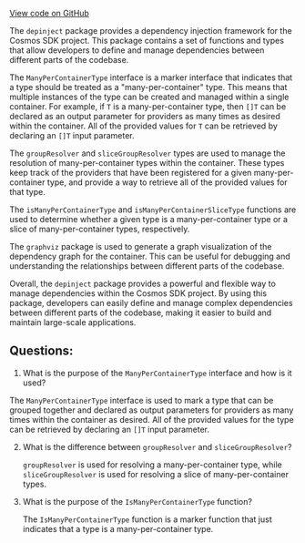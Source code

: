 [View code on GitHub](https://github.com/cosmos/cosmos-sdk.git/depinject/group.go)

The `depinject` package provides a dependency injection framework for the Cosmos SDK project. This package contains a set of functions and types that allow developers to define and manage dependencies between different parts of the codebase.

The `ManyPerContainerType` interface is a marker interface that indicates that a type should be treated as a "many-per-container" type. This means that multiple instances of the type can be created and managed within a single container. For example, if `T` is a many-per-container type, then `[]T` can be declared as an output parameter for providers as many times as desired within the container. All of the provided values for `T` can be retrieved by declaring an `[]T` input parameter.

The `groupResolver` and `sliceGroupResolver` types are used to manage the resolution of many-per-container types within the container. These types keep track of the providers that have been registered for a given many-per-container type, and provide a way to retrieve all of the provided values for that type.

The `isManyPerContainerType` and `isManyPerContainerSliceType` functions are used to determine whether a given type is a many-per-container type or a slice of many-per-container types, respectively.

The `graphviz` package is used to generate a graph visualization of the dependency graph for the container. This can be useful for debugging and understanding the relationships between different parts of the codebase.

Overall, the `depinject` package provides a powerful and flexible way to manage dependencies within the Cosmos SDK project. By using this package, developers can easily define and manage complex dependencies between different parts of the codebase, making it easier to build and maintain large-scale applications.
## Questions: 
 1. What is the purpose of the `ManyPerContainerType` interface and how is it used?
   
   The `ManyPerContainerType` interface is used to mark a type that can be grouped together and declared as output parameters for providers as many times within the container as desired. All of the provided values for the type can be retrieved by declaring an `[]T` input parameter.

2. What is the difference between `groupResolver` and `sliceGroupResolver`?
   
   `groupResolver` is used for resolving a many-per-container type, while `sliceGroupResolver` is used for resolving a slice of many-per-container types.

3. What is the purpose of the `IsManyPerContainerType` function?
   
   The `IsManyPerContainerType` function is a marker function that just indicates that a type is a many-per-container type.